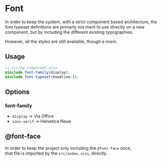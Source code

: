 # Font

In order to keep the system, with a strict component based architecture,
the font typeset definitions are primarly not ment to use directly on a new component,
but by including the different existing typographies.

However, all the styles are still available, though a mixin.

## Usage
```scss
// src/my-component.scss
@include font-family(display);
@include font-typeset(headline-1);
```

## Options
### font-family
- `display` -> Via Office
- `sans-serif` -> Helvetica Neue

## @font-face
In order to keep the project only including the `@font-face` once,  
that file is imported by the `src/index.scss`, directly.